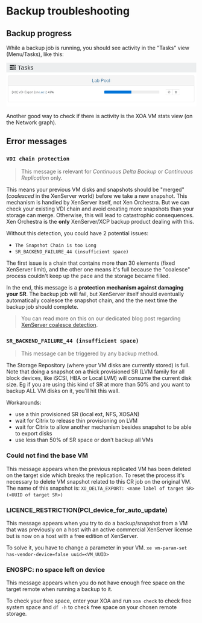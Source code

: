 # Backup troubleshooting

## Backup progress

While a backup job is running, you should see activity in the "Tasks" view (Menu/Tasks), like this:

![](assets/export_task.png)

Another good way to check if there is activity is the XOA VM stats view (on the Network graph).

## Error messages

### `VDI chain protection`

> This message is relevant for *Continuous Delta Backup* or *Continuous Replication* only.

This means your previous VM disks and snapshots should be "merged" (*coalesced* in the XenServer world) before we take a new snapshot. This mechanism is handled by XenServer itself, not Xen Orchestra. But we can check your existing VDI chain and avoid creating more snapshots than your storage can merge. Otherwise, this will lead to catastrophic consequences. Xen Orchestra is the **only** XenServer/XCP backup product dealing with this.

Without this detection, you could have 2 potential issues:

* `The Snapshot Chain is too Long`
* `SR_BACKEND_FAILURE_44 (insufficient space)`

The first issue is a chain that contains more than 30 elements (fixed XenServer limit), and the other one means it's full because the "coalesce" process couldn't keep up the pace and the storage became filled.

In the end, this message is a **protection mechanism against damaging your SR**. The backup job will fail, but XenServer itself should eventually automatically coalesce the snapshot chain, and the the next time the backup job should complete.

> You can read more on this on our dedicated blog post regarding [XenServer coalesce detection](https://xen-orchestra.com/blog/xenserver-coalesce-detection-in-xen-orchestra/).

### `SR_BACKEND_FAILURE_44 (insufficient space)`

> This message can be triggered by any backup method.

The Storage Repository (where your VM disks are currently stored) is full. Note that doing a snapshot on a thick provisioned SR (LVM family for all block devices, like iSCSI, HBA or Local LVM) will consume the current disk size. Eg if you are using this kind of SR at more than 50% and you want to backup ALL VM disks on it, you'll hit this wall.

Workarounds:

* use a thin provisioned SR (local ext, NFS, XOSAN)
* wait for Citrix to release thin provisioning on LVM
* wait for Citrix to allow another mechanism besides snapshot to be able to export disks
* use less than 50% of SR space or don't backup all VMs

### Could not find the base VM

This message appears when the previous replicated VM has been deleted on the target side which breaks the replication. To reset the process it's necessary to delete VM snapshot related to this CR job on the original VM. The name of this snapshot is: `XO_DELTA_EXPORT: <name label of target SR> (<UUID of target SR>)`

### LICENCE_RESTRICTION(PCI_device_for_auto_update)

This message appears when you try to do a backup/snapshot from a VM that was previously on a host with an active commercial XenServer license but is now on a host with a free edition of XenServer.

To solve it, you have to change a parameter in your VM. `xe vm-param-set has-vendor-device=false uuid=<VM_UUID>`

### ENOSPC: no space left on device

This message appears when you do not have enough free space on the target remote when running a backup to it.  

 To check your free space, enter your XOA and run `xoa check` to check free system space and `df -h` to check free space on your chosen remote storage.